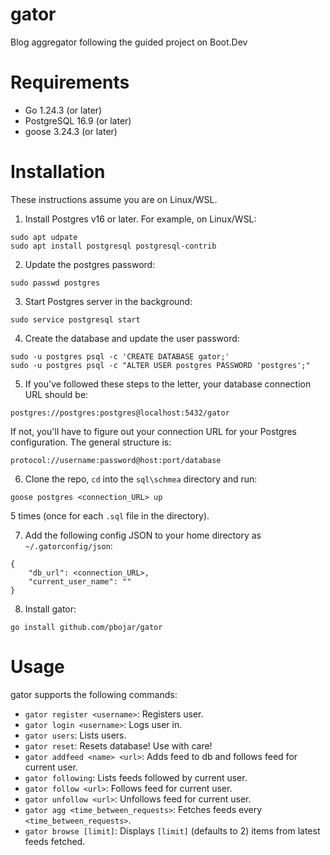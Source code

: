 # gator
Blog aggregator following the guided project on Boot.Dev

# Requirements
* Go 1.24.3 (or later)
* PostgreSQL 16.9 (or later)
* goose 3.24.3 (or later)

# Installation

These instructions assume you are on Linux/WSL.

1. Install Postgres v16 or later. For example, on Linux/WSL:

```
sudo apt udpate
sudo apt install postgresql postgresql-contrib
```

2. Update the postgres password:

```
sudo passwd postgres
```

3. Start Postgres server in the background:

```
sudo service postgresql start
```

4. Create the database and update the user password:

```
sudo -u postgres psql -c 'CREATE DATABASE gator;'
sudo -u postgres psql -c "ALTER USER postgres PASSWORD 'postgres';"
```

5. If you've followed these steps to the letter, your database connection URL should be:

```
postgres://postgres:postgres@localhost:5432/gator
```

If not, you'll have to figure out your connection URL for your Postgres configuration. The general structure is:

```
protocol://username:password@host:port/database
```

6. Clone the repo, `cd` into the `sql\schmea` directory and run:

```
goose postgres <connection_URL> up
```

5 times (once for each `.sql` file in the directory). 

7. Add the following config JSON to your home directory as `~/.gatorconfig/json`:

```
{
    "db_url": <connection_URL>,
    "current_user_name": ""
}
```

8. Install gator:

```
go install github.com/pbojar/gator
```

# Usage

gator supports the following commands:

* `gator register <username>`: Registers user.
* `gator login <username>`: Logs user in.
* `gator users`: Lists users.
* `gator reset`: Resets database! Use with care!
* `gator addfeed <name> <url>`: Adds feed to db and follows feed for current user.
* `gator following`: Lists feeds followed by current user.
* `gator follow <url>`: Follows feed for current user.
* `gator unfollow <url>`: Unfollows feed for current user.
* `gator agg <time_between_requests>`: Fetches feeds every `<time_between_requests>`.
* `gator browse [limit]`: Displays `[limit]` (defaults to 2) items from latest feeds fetched.
